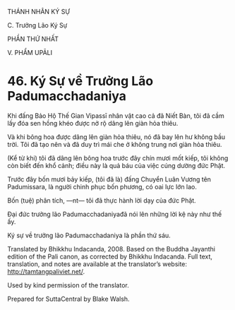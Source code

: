 THÁNH NHÂN KÝ SỰ

C. Trưởng Lão Ký Sự

PHẦN THỨ NHẤT

V. PHẨM UPĀLI

# 46\. Ký Sự về Trưởng Lão Padumacchadaniya

Khi đấng Bảo Hộ Thế Gian Vipassī nhân vật cao cả đã Niết Bàn, tôi đã cầm lấy đóa sen hồng khéo được nở rộ dâng lên giàn hỏa thiêu.

Và khi bông hoa được dâng lên giàn hỏa thiêu, nó đã bay lên hư không bầu trời. Tôi đã tạo nên và đã duy trì mái che ở không trung nơi giàn hỏa thiêu.

(Kể từ khi) tôi đã dâng lên bông hoa trước đây chín mươi mốt kiếp, tôi không còn biết đến khổ cảnh; điều này là quả báu của việc cúng dường đức Phật.

Trước đây bốn mươi bảy kiếp, (tôi đã là) đấng Chuyển Luân Vương tên Padumissara, là người chinh phục bốn phương, có oai lực lớn lao.

Bốn (tuệ) phân tích, ―nt― tôi đã thực hành lời dạy của đức Phật.

Đại đức trưởng lão Padumacchadaniyađã nói lên những lời kệ này như thế ấy.

Ký sự về trưởng lão Padumacchadaniya là phần thứ sáu.

Translated by Bhikkhu Indacanda, 2008. Based on the Buddha Jayanthi edition of the Pali canon, as corrected by Bhikkhu Indacanda. Full text, translation, and notes are available at the translator’s website: http://tamtangpaliviet.net/.

Used by kind permission of the translator.

Prepared for SuttaCentral by Blake Walsh.